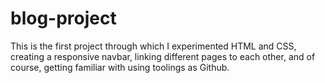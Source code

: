 # blog-project
This is the first project through which I experimented HTML and CSS, creating a responsive navbar, linking different pages to each other, and of course, getting familiar with using toolings as Github.
